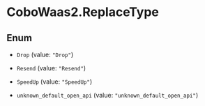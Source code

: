 # CoboWaas2.ReplaceType

## Enum


* `Drop` (value: `"Drop"`)

* `Resend` (value: `"Resend"`)

* `SpeedUp` (value: `"SpeedUp"`)

* `unknown_default_open_api` (value: `"unknown_default_open_api"`)


